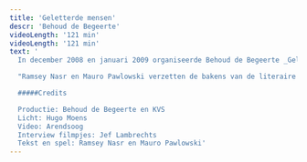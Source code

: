 ```yaml
---
title: 'Geletterde mensen'
descr: 'Behoud de Begeerte'
videoLength: '121 min'
videoLength: '121 min'
text: '
  In december 2008 en januari 2009 organiseerde Behoud de Begeerte _Geletterde Mensen_ met **Ramsey Nasr** en **Mauro Pawlowski**. Dat moet dan zo ongeveer de 28ste editie geweest zijn. **Mauro Pawlowski** bracht naast zijn muziek ook, en dit in primeur, eigen teksten - met name: poëzie. Dichter **Ramsey Nasr** las uit zijn werk, maar schroomde zich niet een paar liederen te zingen.

  "Ramsey Nasr en Mauro Pawlowski verzetten de bakens van de literaire avond: dit is geen voorlezen, hier bedrijft men literair-muzikaal theater" oordeelde De Standaard over de tournée. "Alles in deze _Geletterde Mensen_ lukt, leuk en verrassend, niet altijd vanzelfsprekend, Nasr en Pawlowski vergasten ons op een show die stijf staat van de gekte in het eerste deel, en tintelt van kwetsbaarheid in het tweede.”

  #####Credits

  Productie: Behoud de Begeerte en KVS
  Licht: Hugo Moens
  Video: Arendsoog
  Interview filmpjes: Jef Lambrechts
  Tekst en spel: Ramsey Nasr en Mauro Pawlowski'
---
```

